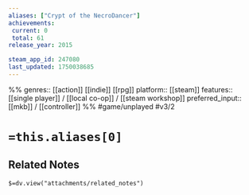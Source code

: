 ```yaml
---
aliases: ["Crypt of the NecroDancer"]
achievements:
 current: 0
 total: 61
release_year: 2015

steam_app_id: 247080
last_updated: 1750038685
---
```

%%
genres:: [[action]] [[indie]] [[rpg]]
platform:: [[steam]]
features:: [[single player]] / [[local co-op]] / [[steam workshop]]
preferred_input:: [[mkb]] / [[controller]]
%%
#game/unplayed
#v3/2

# `=this.aliases[0]`
## Related Notes
`$=dv.view("attachments/related_notes")`